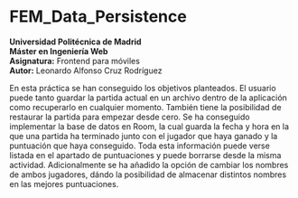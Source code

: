# FEM_Data_Persistence
**Universidad Politécnica de Madrid**  
**Máster en Ingeniería Web**  
**Asignatura:** Frontend para móviles  
**Autor:** Leonardo Alfonso Cruz Rodríguez  

En esta práctica se han conseguido los objetivos planteados. El usuario puede tanto guardar la partida actual en un archivo dentro de la aplicación como recuperarlo en cualquier momento.
También tiene la posibilidad de restaurar la partida para empezar desde cero. Se ha conseguido implementar la base de datos en Room, la cual guarda la fecha y hora en la que una partida ha 
terminado junto con el jugador que haya ganado y la puntuación que haya conseguido. Toda esta información puede verse listada en el apartado de puntuaciones y puede borrarse desde la misma
actividad. Adicionalmente se ha añadido la opción de cambiar los nombres de ambos jugadores, dándo la posibilidad de almacenar distintos nombres en las mejores puntuaciones.
